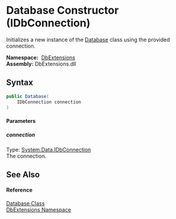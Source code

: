 Database Constructor (IDbConnection)
====================================
Initializes a new instance of the [Database][1] class using the provided connection.

  **Namespace:**  [DbExtensions][2]  
  **Assembly:** DbExtensions.dll

Syntax
------

```csharp
public Database(
	IDbConnection connection
)
```

#### Parameters

##### *connection*
Type: [System.Data.IDbConnection][3]  
The connection.


See Also
--------

#### Reference
[Database Class][1]  
[DbExtensions Namespace][2]  

[1]: README.md
[2]: ../README.md
[3]: http://msdn.microsoft.com/en-us/library/bs16hf60